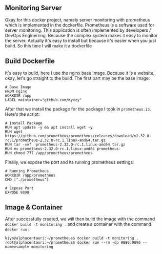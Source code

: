 ## Monitoring Server
Okay for this docker project, namely server monitoring with prometheus which is implemented in the dockerfile. Prometheus is a software used for server monitoring. This application is often implemented by developers / DevOps Enginerring. Because the complex system makes it easy to monitor the server. Actually it's easy to install but because it's easier when you just build. So this time I will make it a dockerfile

## Build Dockerfile
It's easy to build, here I use the nginx base image. Because it is a website, okay, let's go straight to the build. The first part may be the base image:

```console
# Base Image 
FROM nginx
WORKDIR /app
LABEL maintainer="github.com/Kyxzy"
```
After that we install the package for the package I took in `prometheus.io`. Here's the script:

```console
# Install Package
RUN apt update -y && apt install wget -y
RUN wget https://github.com/prometheus/prometheus/releases/download/v2.32.0-rc.1/prometheus-2.32.0-rc.1.linux-amd64.tar.gz
RUN tar -xvf  prometheus-2.32.0-rc.1.linux-amd64.tar.gz
RUN mv prometheus-2.32.0-rc.1.linux-amd64 prometheus-
RUN chmod 777 /app/prometheus/prometheus
```

Finally, we expose the port and its running prometheus settings:

```console
# Running Prometheus
WORKDIR /app/prometheus
CMD ["./prometheus"]

# Expose Port
EXPOSE 9090
```

## Image & Container
After successfully created, we will then build the image with the command `docker build -t monitoring .` and create a container with the command `docker run` :

```console
kiyo@alphacentauri:~/prometheus$ docker build -t monitoring .
root@alphacentauri:~/prometheus$ docker run --rm -dp 9090:9090 --name=sample monitoring
```
